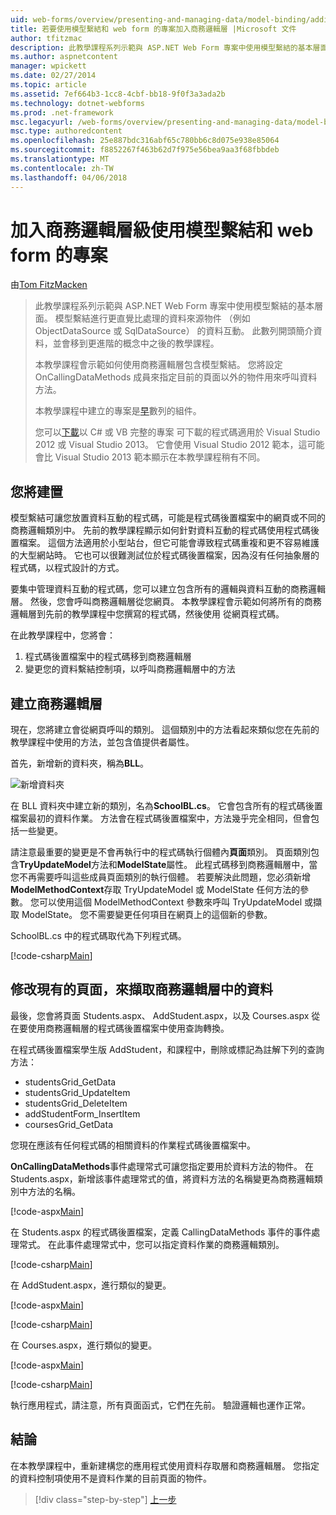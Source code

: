 ```yaml
---
uid: web-forms/overview/presenting-and-managing-data/model-binding/adding-business-logic-layer
title: 若要使用模型繫結和 web form 的專案加入商務邏輯層 |Microsoft 文件
author: tfitzmac
description: 此教學課程系列示範與 ASP.NET Web Form 專案中使用模型繫結的基本層面。 模型繫結進行資料互動詳細直線-...
ms.author: aspnetcontent
manager: wpickett
ms.date: 02/27/2014
ms.topic: article
ms.assetid: 7ef664b3-1cc8-4cbf-bb18-9f0f3a3ada2b
ms.technology: dotnet-webforms
ms.prod: .net-framework
msc.legacyurl: /web-forms/overview/presenting-and-managing-data/model-binding/adding-business-logic-layer
msc.type: authoredcontent
ms.openlocfilehash: 25e887bdc316abf65c780bb6c8d075e938e85064
ms.sourcegitcommit: f8852267f463b62d7f975e56bea9aa3f68fbbdeb
ms.translationtype: MT
ms.contentlocale: zh-TW
ms.lasthandoff: 04/06/2018
---
```

<a name="adding-business-logic-layer-to-a-project-that-uses-model-binding-and-web-forms"></a>加入商務邏輯層級使用模型繫結和 web form 的專案
====================
由[Tom FitzMacken](https://github.com/tfitzmac)

> 此教學課程系列示範與 ASP.NET Web Form 專案中使用模型繫結的基本層面。 模型繫結進行更直覺比處理的資料來源物件 （例如 ObjectDataSource 或 SqlDataSource） 的資料互動。 此數列開頭簡介資料，並會移到更進階的概念中之後的教學課程。
> 
> 本教學課程會示範如何使用商務邏輯層包含模型繫結。 您將設定 OnCallingDataMethods 成員來指定目前的頁面以外的物件用來呼叫資料方法。
> 
> 本教學課程中建立的專案是[早](retrieving-data.md)數列的組件。
> 
> 您可以[下載](https://go.microsoft.com/fwlink/?LinkId=286116)以 C# 或 VB 完整的專案 可下載的程式碼適用於 Visual Studio 2012 或 Visual Studio 2013。 它會使用 Visual Studio 2012 範本，這可能會比 Visual Studio 2013 範本顯示在本教學課程稍有不同。


## <a name="what-youll-build"></a>您將建置

模型繫結可讓您放置資料互動的程式碼，可能是程式碼後置檔案中的網頁或不同的商務邏輯類別中。 先前的教學課程顯示如何針對資料互動的程式碼使用程式碼後置檔案。 這個方法適用於小型站台，但它可能會導致程式碼重複和更不容易維護的大型網站時。 它也可以很難測試位於程式碼後置檔案，因為沒有任何抽象層的程式碼，以程式設計的方式。

要集中管理資料互動的程式碼，您可以建立包含所有的邏輯與資料互動的商務邏輯層。 然後，您會呼叫商務邏輯層從您網頁。 本教學課程會示範如何將所有的商務邏輯層到先前的教學課程中您撰寫的程式碼，然後使用 從網頁程式碼。

在此教學課程中，您將會：

1. 程式碼後置檔案中的程式碼移到商務邏輯層
2. 變更您的資料繫結控制項，以呼叫商務邏輯層中的方法

## <a name="create-business-logic-layer"></a>建立商務邏輯層

現在，您將建立會從網頁呼叫的類別。 這個類別中的方法看起來類似您在先前的教學課程中使用的方法，並包含值提供者屬性。

首先，新增新的資料夾，稱為**BLL**。

![新增資料夾](adding-business-logic-layer/_static/image1.png)

在 BLL 資料夾中建立新的類別，名為**SchoolBL.cs**。 它會包含所有的程式碼後置檔案最初的資料作業。 方法會在程式碼後置檔案中，方法幾乎完全相同，但會包括一些變更。

請注意最重要的變更是不會再執行中的程式碼執行個體內**頁面**類別。 頁面類別包含**TryUpdateModel**方法和**ModelState**屬性。 此程式碼移到商務邏輯層中，當您不再需要呼叫這些成員頁面類別的執行個體。 若要解決此問題，您必須新增**ModelMethodContext**存取 TryUpdateModel 或 ModelState 任何方法的參數。 您可以使用這個 ModelMethodContext 參數來呼叫 TryUpdateModel 或擷取 ModelState。 您不需要變更任何項目在網頁上的這個新的參數。

SchoolBL.cs 中的程式碼取代為下列程式碼。

[!code-csharp[Main](adding-business-logic-layer/samples/sample1.cs)]

## <a name="revise-existing-pages-to-retrieve-data-from-business-logic-layer"></a>修改現有的頁面，來擷取商務邏輯層中的資料

最後，您會將頁面 Students.aspx、 AddStudent.aspx，以及 Courses.aspx 從在要使用商務邏輯層的程式碼後置檔案中使用查詢轉換。

在程式碼後置檔案學生版 AddStudent，和課程中，刪除或標記為註解下列的查詢方法：

- studentsGrid\_GetData
- studentsGrid\_UpdateItem
- studentsGrid\_DeleteItem
- addStudentForm\_InsertItem
- coursesGrid\_GetData

您現在應該有任何程式碼的相關資料的作業程式碼後置檔案中。

**OnCallingDataMethods**事件處理常式可讓您指定要用於資料方法的物件。 在 Students.aspx，新增該事件處理常式的值，將資料方法的名稱變更為商務邏輯類別中方法的名稱。

[!code-aspx[Main](adding-business-logic-layer/samples/sample2.aspx?highlight=3-4,8)]

在 Students.aspx 的程式碼後置檔案，定義 CallingDataMethods 事件的事件處理常式。 在此事件處理常式中，您可以指定資料作業的商務邏輯類別。

[!code-csharp[Main](adding-business-logic-layer/samples/sample3.cs)]

在 AddStudent.aspx，進行類似的變更。

[!code-aspx[Main](adding-business-logic-layer/samples/sample4.aspx?highlight=3-4)]

[!code-csharp[Main](adding-business-logic-layer/samples/sample5.cs)]

在 Courses.aspx，進行類似的變更。

[!code-aspx[Main](adding-business-logic-layer/samples/sample6.aspx?highlight=3-4)]

[!code-csharp[Main](adding-business-logic-layer/samples/sample7.cs)]

執行應用程式，請注意，所有頁面函式，它們在先前。 驗證邏輯也運作正常。

## <a name="conclusion"></a>結論

在本教學課程中，重新建構您的應用程式使用資料存取層和商務邏輯層。 您指定的資料控制項使用不是資料作業的目前頁面的物件。

> [!div class="step-by-step"]
> [上一步](using-query-string-values-to-retrieve-data.md)
